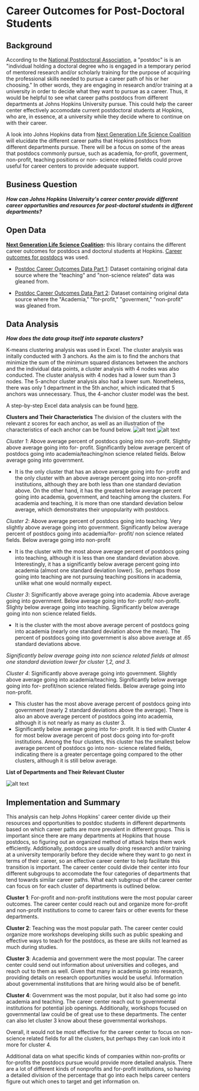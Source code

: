 # Career Outcomes for Post-Doctoral Students
## Background

According to the [National Postdoctoral Association](https://www.nationalpostdoc.org/page/What_is_a_postdoc), a "postdoc" is is an "individual holding a doctoral degree who is engaged in a temporary period of mentored research and/or scholarly training for the purpose of acquiring the professional skills needed to pursue a career path of his or her choosing." In other words, they are engaging in research and/or training at a university in order to decide what they want to pursue as a career. Thus, it would be helpful to see what career paths postdocs from different departments at Johns Hopkins University pursue. This could help the career center effectively accomodate current postdoctoral students at Hopkins, who are, in essence, at a university while they decide where to continue on with their career.

 A look into Johns Hopkins data from [Next Generation Life Science Coalition](http://nglscoalition.org/coalition-data/#close) will elucidate the different career paths that Hopkins postdocs from different departments pursue. There will be a focus on some of the areas that postdocs commonly pursue, such as academia, for-profit, goverment, non-profit, teaching positions or non- science related fields could prove useful for career centers to provide adequate support.

## Business Question

___How can Johns Hopkins University's career center provide different career opportunities and resources for post-doctoral students in different departments?___


## Open Data 

__[Next Generation Life Science Coalition](https://provost.jhu.edu/education/graduate-and-professional-education/cngls/):__ this library contains the different career outcomes for postdocs and doctorul students at Hopkins. [Career outcomes for postdocs](https://provost.jhu.edu/education/graduate-and-professional-education/cngls/postdoctoral-career-outcomes-tabular-format/) was used.

- [Postdoc Career Outcomes Data Part 1](https://github.com/skang06/Post-Doctoral_Career_Outcomes/blob/main/tabula-Postdoc-CareerOutcome-ADATables-083019-2.csv): Dataset containing original data source where the "teaching" and "non-science related" data was gleaned from.

- [Postdoc Career Outcomes Data Part 2](https://github.com/skang06/Post-Doctoral_Career_Outcomes/blob/main/tabula-Postdoc-CareerOutcome-ADATables-083019.csv): Dataset containing original data source where the "Academia," "for-profit," "goverment," "non-profit" was gleaned from.

## Data Analysis 

___How does the data group itself into separate clusters?___

K-means clustering analysis was used in Excel. The cluster analysis was initally conducted with 3 anchors. As the aim is to find the anchors that minimize the sum of the minimum squared distances between the anchors and the individual data points, a cluster analysis with 4 nodes was also conducted. The cluster analysis with 4 nodes had a lower sum than 3 nodes. The 5-anchor cluster analysis also had a lower sum. Nonetheless, there was only 1 department in the 5th anchor, which indicated that 5 anchors was unnecessary. Thus, the 4-anchor cluster model was the best.

A step-by-step Excel data analysis can be found [here](https://github.com/skang06/Post-Doctoral_Career_Outcomes/blob/main/Excel%20Step%20by%20Step_3.docx).

__Clusters and Their Characteristics__
The division of the clusters with the relevant z scores for each anchor, as well as an illustration of the characteristics of each anchor can be found below.
![alt text](https://github.com/skang06/Post-Doctoral_Career_Outcomes/blob/main/chart1.png)
![alt text](https://github.com/skang06/Post-Doctoral_Career_Outcomes/blob/main/factors.png)

_Cluster 1_: Above average percent of postdocs going into non-profit. Slightly above average going into for- profit. 
Significantly below average percent of postdocs going into academia/teaching/non science related fields. Below average going into government. 
- It is the only cluster that has an above average going into for- profit and the only cluster with an above average percent going into non-profit institutions, although they are both less than one standard deviation above. On the other hand, it has the greatest below average percent going into academia, government, and teaching among the clusters. For academia and teaching, it is more than one standard deviation below average, which demonstrates their unpopularity with postdocs.

_Cluster 2_: Above average percent of postdocs going into teaching. Very slightly above average going into government. 
Significantly below average percent of postdocs going into academia/for- profit/ non science related fields. Below average going into non-profit
- It is the cluster with the most above average percent of postdocs going into teaching, although it is less than one standard deviation above. Interestingly, it has a significantly below average percent going into academia (almost one standard deviation lower). So, perhaps those going into teaching are not pursuing teaching positions in academia, unlike what one would normally expect.

_Cluster 3_: Significantly above average going into academia. Above average going into government. 
Below average going into for- profit/ non-profit. Slighty below average going into teaching.  Significantly below average going into non science related fields.
- It is the cluster with the most above average percent of postdocs going into academia (nearly one standard deviation above the mean). The percent of postdocs going into government is also above average at .65 standard deviations above. 

_Significantly below average going into non science related fields at almost one standard deviation lower for cluster 1,2, and 3._

_Cluster 4_: Significantly above average going into government. Slightly above average going into academia/teaching. 
Significantly below average going into for- profit/non science related fields. Below average going into non-profit.
- This cluster has the most above average percent of postdocs going into government (nearly 2 standard deviations above the average). There is also an above average percent of postdocs going into academia, although it is not nearly as many as cluster 3.
- Significantly below average going into for- profit. It is tied with Cluster 4 for most below average percent of post docs going into for-profit institutions. Among the four clusters, this cluster has the smallest below average percent of postdocs go into non- science related fields, indicating there is a greater percentage going compared to the other clusters, although it is still below average.


__List of Departments and Their Relevant Cluster__

![alt text](https://github.com/skang06/Post-Doctoral_Career_Outcomes/blob/main/list.png)


## Implementation and Summary
This analysis can help Johns Hopkins' career center divide up their resources and opportunities to postdoc students in different departments based on which career paths are more prevalent in different groups. This is important since there are many departments at Hopkins that house postdocs, so figuring out an organized method of attack helps them work efficiently. Additionally, postdocs are usually doing research and/or training at a university temporarily before they decide where they want to go next in terms of their career, so an effective career center to help facilitate this transition is important. The career center could divide their center into four different subgroups to accomodate the four categories of departments that tend towards similar career paths. What each subgroup of the career center can focus on for each cluster of departments is outlined below.

__Cluster 1__: For-profit and non-profit institutions were the most popular career outcomes. The career center could reach out and organize more for-profit and non-profit institutions to come to career fairs or other events for these departments. 

__Cluster 2__: Teaching was the most popular path. The career center could organize more workshops developing skills such as public speaking and effective ways to teach for the postdocs, as these are skills not learned as much during studies.

__Cluster 3__: Academia and government were the most popular. The career center could send out information about universities and colleges, and reach out to them as well. Given that many in academia go into research, providing details on research opportunities would be useful. Information about governmental institutions that are hiring would also be of benefit.

__Cluster 4__: Government was the most popular, but it also had some go into academia and teaching. The career center reach out to governmental institutions for potential job openings. Additionally, workshops focused on governmental law could be of great use to these departments. The center can also let cluster 3 know about these governmental workshops.

Overall, it would not be most effective for the career center to focus on non-science related fields for all the clusters, but perhaps they can look into it more for cluster 4.

Additional data on what specific kinds of companies within non-profits or for-profits the postdocs pursue would provide more detailed analysis. There are a lot of different kinds of nonprofits and for-profit institutions, so having a detailed division of the percentage that go into each helps career centers figure out which ones to target and get information on.

